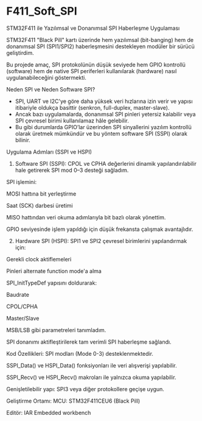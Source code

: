 # F411_Soft_SPI

STM32F411 ile Yazılımsal ve Donanımsal SPI Haberleşme Uygulaması

STM32F411 "Black Pill" kartı üzerinde hem yazılımsal (bit-banging) hem de donanımsal SPI (SPI1/SPI2) haberleşmesini destekleyen modüler bir sürücü geliştirdim.

Bu projede amaç, SPI protokolünün düşük seviyede hem GPIO kontrollü (software) hem de native SPI periferleri kullanılarak (hardware) nasıl uygulanabileceğini göstermekti.

Neden SPI ve Neden Software SPI?
 * SPI, UART ve I2C'ye göre daha yüksek veri hızlarına izin verir ve yapısı itibariyle oldukça basittir (senkron, full-duplex, master-slave).
 * Ancak bazı uygulamalarda, donanımsal SPI pinleri yetersiz kalabilir veya SPI çevresel birimi kullanılamaz hâle gelebilir.
 * Bu gibi durumlarda GPIO’lar üzerinden SPI sinyallerini yazılım kontrollü olarak üretmek mümkündür ve bu yöntem software SPI (SSPI) olarak bilinir.

Uygulama Adımları (SSPI ve HSPI)

1. Software SPI (SSPI):
CPOL ve CPHA değerlerini dinamik yapılandırılabilir hale getirerek SPI mod 0–3 desteği sağladım.

SPI işlemini:

MOSI hattına bit yerleştirme

Saat (SCK) darbesi üretimi

MISO hattından veri okuma
adımlarıyla bit bazlı olarak yönettim.

GPIO seviyesinde işlem yapıldığı için düşük frekansta çalışmak avantajlıdır.

2. Hardware SPI (HSPI):
SPI1 ve SPI2 çevresel birimlerini yapılandırmak için:

Gerekli clock aktiflemeleri

Pinleri alternate function mode'a alma

SPI_InitTypeDef yapısını doldurarak:

Baudrate

CPOL/CPHA

Master/Slave

MSB/LSB
gibi parametreleri tanımladım.

SPI donanımı aktifleştirilerek tam verimli SPI haberleşme sağlandı.

Kod Özellikleri:
SPI modları (Mode 0-3) desteklenmektedir.

SSPI_Data() ve HSPI_Data() fonksiyonları ile veri alışverişi yapılabilir.

SSPI_Recv() ve HSPI_Recv() makroları ile yalnızca okuma yapılabilir.

Genişletilebilir yapı: SPI3 veya diğer protokollere geçişe uygun.

Geliştirme Ortamı:
MCU: STM32F411CEU6 (Black Pill)

Editör: IAR Embedded workbench 
